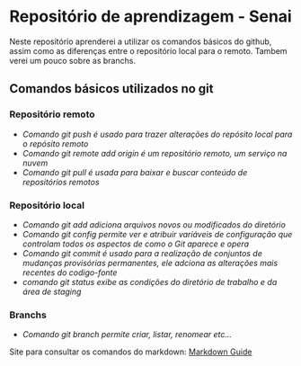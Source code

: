 # Repositório de aprendizagem - Senai
Neste repositório  aprenderei a utilizar os comandos básicos do github, assim como as diferenças entre o repositório local para o remoto.
 Tambem verei um pouco sobre as branchs.

## **Comandos básicos utilizados no git**
### **Repositório remoto**

   -  *Comando git push é usado para trazer alterações do repósito local para o repósito remoto*
   - *Comando git remote add origin é um repositório remoto, um serviço na nuvem*
   - *Comando git pull é usada para baixar e buscar conteúdo de repositórios remotos*
    

### **Repositório local**
   -  *Comando git add adiciona arquivos novos ou modificados do diretório*
   - *Comando git config permite ver e atribuir variáveis de configuração que controlam todos os aspectos de como o Git aparece e opera*
   - *Comando git commit é usado para a realização de conjuntos de mudanças provisórias permanentes, ele adciona as alterações mais recentes do codigo-fonte*
   - *comando git status exibe as condições do diretório de trabalho e da área de staging*
### **Branchs**
  - *Comando git branch permite criar, listar, renomear etc...*
  
  Site para consultar os comandos do markdown: [Markdown Guide](https://www.markdownguide.org/basic-syntax/)
